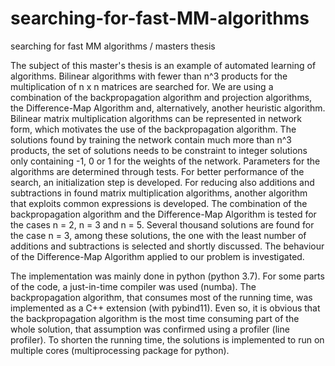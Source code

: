# searching-for-fast-MM-algorithms
searching for fast MM algorithms / masters thesis

The subject of this master's thesis is an example of automated learning of algorithms.
Bilinear algorithms with fewer than n^3 products for the multiplication of n x n matrices
are searched for. We are using a combination of the backpropagation algorithm and
projection algorithms, the Difference-Map Algorithm and, alternatively, another heuristic
algorithm. Bilinear matrix multiplication algorithms can be represented in network
form, which motivates the use of the backpropagation algorithm. The solutions found
by training the network contain much more than n^3 products, the set of solutions needs
to be constraint to integer solutions only containing -1, 0 or 1 for the weights of the
network. Parameters for the algorithms are determined through tests. For better performance
of the search, an initialization step is developed. For reducing also additions and
subtractions in found matrix multiplication algorithms, another algorithm that exploits
common expressions is developed. The combination of the backpropagation algorithm
and the Difference-Map Algorithm is tested for the cases n = 2, n = 3 and n = 5.
Several thousand solutions are found for the case n = 3, among these solutions, the one
with the least number of additions and subtractions is selected and shortly discussed.
The behaviour of the Difference-Map Algorithm applied to our problem is investigated.

The implementation was mainly done in python (python 3.7). For some parts of the
code, a just-in-time compiler was used (numba). The backpropagation algorithm, that
consumes most of the running time, was implemented as a C++ extension (with pybind11). 
Even so, it is obvious that the backpropagation algorithm is the most time
consuming part of the whole solution, that assumption was confirmed using a profiler
(line profiler). To shorten the running time, the solutions is implemented to run on
multiple cores (multiprocessing package for python).
